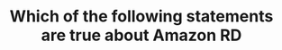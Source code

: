 ---
layout: answer
title: "Which of the following statements are true about Amazon RD"
blurb: "In most instances, Amazon says RDS is preferred over an Amazon EC2 instance configured with database software. Amazon RDS can be configured with both"
quid: 32
---
